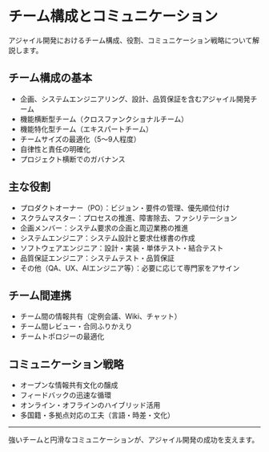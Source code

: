 # チーム構成とコミュニケーション

アジャイル開発におけるチーム構成、役割、コミュニケーション戦略について解説します。

## チーム構成の基本

- 企画、システムエンジニアリング、設計、品質保証を含むアジャイル開発チーム
- 機能横断型チーム（クロスファンクショナルチーム）
- 機能特化型チーム（エキスパートチーム）
- チームサイズの最適化（5～9人程度）
- 自律性と責任の明確化
- プロジェクト横断でのガバナンス

## 主な役割

- プロダクトオーナー（PO）：ビジョン・要件の管理、優先順位付け
- スクラムマスター：プロセスの推進、障害除去、ファシリテーション
- 企画メンバー：システム要求の企画と周辺業務の推進
- システムエンジニア：システム設計と要求仕様書の作成
- ソフトウェアエンジニア：設計・実装・単体テスト・結合テスト
- 品質保証エンジニア：システムテスト・品質保証
- その他（QA、UX、AIエンジニア等）：必要に応じて専門家をアサイン

## チーム間連携

- チーム間の情報共有（定例会議、Wiki、チャット）
- チーム間レビュー・合同ふりかえり
- チームトポロジーの最適化

## コミュニケーション戦略

- オープンな情報共有文化の醸成
- フィードバックの迅速な循環
- オンライン・オフラインのハイブリッド活用
- 多国籍・多拠点対応の工夫（言語・時差・文化）

---

強いチームと円滑なコミュニケーションが、アジャイル開発の成功を支えます。 